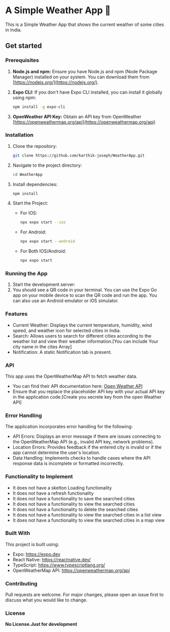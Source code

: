# A Simple Weather App 👋

This is a Simple Weather App that shows the current weather of some cities in India.

## Get started

### Prerequisites

1.  **Node.js and npm:** Ensure you have Node.js and npm (Node Package Manager) installed on your system. You can download them from [https://nodejs.org/](https://nodejs.org/).

2.  **Expo CLI:** If you don't have Expo CLI installed, you can install it globally using npm:

    ```bash
    npm install -g expo-cli
    ```

3.  **OpenWeather API Key:** Obtain an API key from OpenWeather [https://openweathermap.org/api](https://openweathermap.org/api)

### Installation

1. Clone the repository:

   ```bash
   git clone https://github.com/karthik-joseph/WeatherApp.git
   ```

2. Navigate to the project directory:

   ```bash
   cd WeatherApp
   ```

3. Install dependencies:

   ```bash
   npm install
   ```

4. Start the Project:

   - For IOS:

     ```bash
     npx expo start --ios
     ```

   - For Android:

     ```bash
     npx expo start --android
     ```

   - For Both IOS/Android:

     ```bash
     npx expo start
     ```

### Running the App

1. Start the development server:
2. You should see a QR code in your terminal. You can use the Expo Go app on your mobile
   device to scan the QR code and run the app. You can also use an Android emulator or iOS
   simulator.

### Features

- Current Weather: Displays the current temperature, humidity, wind speed, and weather icon for selected cities in India.
- Search: Allows users to search for different cities according to the weather list and view their weather information.[You can include Your city name in the cites Array]
- Notification: A static Notification tab is present.

### API

This app uses the OpenWeatherMap API to fetch weather data.

- You can find their API documentation here: [Open Weather API](https://openweathermap.org/api)
- Ensure that you replace the placeholder API key with your actual API key in the application code.[Create you secrete key from the open Weather API]

### Error Handling

The application incorporates error handling for the following:

- API Errors: Displays an error message if there are issues connecting to the OpenWeatherMap API (e.g., invalid API key, network problems).
- Location Errors: Provides feedback if the entered city is invalid or if the app cannot determine the user's location.
- Data Handling: Implements checks to handle cases where the API response data is incomplete or formatted incorrectly.

### Functionality to Implement

- It does not have a skelton Loading functionality
- It does not have a refresh functionality
- It does not have a functionality to save the searched cities
- It does not have a functionality to view the searched cities
- It does not have a functionality to delete the searched cities
- It does not have a functionality to view the searched cities in a list view
- It does not have a functionality to view the searched cities in a map view

### Built With

This project is built using:

- Expo: https://expo.dev
- React Native: https://reactnative.dev/
- TypeScript: https://www.typescriptlang.org/
- OpenWeatherMap API: https://openweathermap.org/api

### Contributing

Pull requests are welcome. For major changes, please open an issue first to discuss what you would like to change.

### License

**No License.Just for development**
